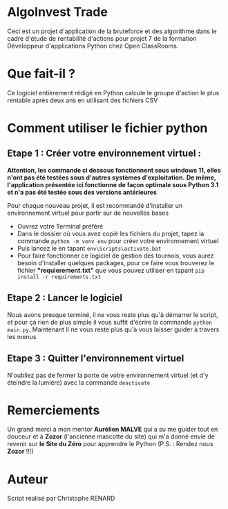 # AlgoInvest Trade
Ceci est un projet d'application de la bruteforce et des algorithme dans le 
cadre d'étude de rentabilité d'actions pour projet 7 de la formation 
Développeur d'applications Python chez Open ClassRooms.

# Que fait-il ? 

Ce logiciel entièrement rédigé en Python calcule le groupe d'action le plus 
rentable après deux ans en utilisant des fichiers CSV

# Comment utiliser le fichier python
## Etape 1 : Créer votre environnement virtuel :
**Attention, les commande ci dessous fonctionnent sous windows 11, elles n'ont pas été testées sous d'autres systèmes d'exploitation.**
**De même, l'application présentée ici fonctionne de façon optimale sous 
Python 3.1 et n'a pas été testée sous des versions antérieures**

Pour chaque nouveau projet, il est recommandé d'installer un environnement virtuel pour partir sur de nouvelles bases
- Ouvrez votre Terminal préféré
- Dans le dossier où vous avez copié les fichiers du projet, tapez la commande `python -m venv env` pour créer votre environnement virtuel
- Puis lancez le en tapant `env\Scripts\activate.bat`
- Pour faire fonctionner ce logiciel de gestion des tournois, vous aurez besoin d'installer quelques packages, pour ce faire vous trouverez le fichier **"requierement.txt"** que vous pouvez utiliser en tapant `pip install -r requirements.txt`

## Etape 2 : Lancer le logiciel
Nous avons presque terminé, il ne vous reste plus qu'à démarrer le script, et pour ça rien de plus simple il vous suffit d'écrire la commande `python main.py`.
Maintenant Il ne vous reste plus qu'à vous laisser guider à travers les menus

## Etape 3 : Quitter l'environnement virtuel
N'oubliez pas de fermer la porte de votre environnement virtuel (et d'y éteindre la lumière) avec la commande `deactivate`


# Remerciements
Un grand merci à mon mentor **Aurélien MALVE** qui a su me guider tout en douceur et à **Zozor** (l'ancienne mascotte du site) qui m'a donné envie de revenir sur **le Site du Zéro** pour apprendre le Python
(P.S. : Rendez nous **Zozor** !!!)

# Auteur
Script réalisé par Christophe RENARD